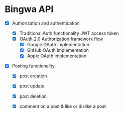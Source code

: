 # Bingwa API

- [x] Authorization and authentication

  - [x] Traditional Auth functionality JWT access token
  - [x] OAuth 2.0 Authorization framework flow
    - [x] Google OAuth implementation
    - [x] GitHub OAuth implementation
    - [x] Apple OAuth implementation

- [x] Posting functionality
  - [x] post creation
  - [x] post update
  - [x] post deletion
  - [x] comment on a post & like or dislike a post

